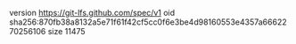 version https://git-lfs.github.com/spec/v1
oid sha256:870fb38a8132a5e71f61f42cf5cc0f6e3be4d98160553e4357a6662270256106
size 11475
